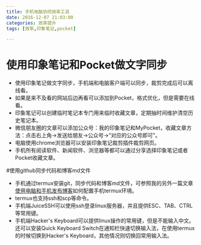 ```yaml
---
title: 手机电脑协同效率工具
date: 2016-12-07 21:03:00
categories: 效率提升
tags: [效率,印象笔记,pocket]

---
```

# 使用印象笔记和Pocket做文字同步
- 使用印象笔记做文字同步，手机端和电脑客户端可以同步，裁剪完成后可以离线看。
- 如果是来不及看的网站后边再看可以添加到Pocket，格式优化，但是需要在线看。
- 印象笔记可以创建临时笔记本专门用来临时收藏文章，定期抽时间维护清空历史笔记本。
- 微信朋友圈的文章可以添加公众号：我的印象笔记和MyPocket，收藏文章方法：点击右上角->发送给朋友->公众号->“对应的公众号即可”。
- 电脑使用chrome浏览器可以安装印象笔记裁剪插件裁剪网页。
- 手机所有阅读软件、新闻软件、浏览器等都可以通过分享选择印象笔记或者Pocket收藏文章。

#使用github同步代码和博客md文件
- 手机通过termux安装git，同步代码和博客md文件，可参照我的另外一篇文章[使用电脑和手机发布博客](http://qz757.github.io/2016/12/06/%E4%BD%BF%E7%94%A8%E7%94%B5%E8%84%91%E5%92%8C%E6%89%8B%E6%9C%BA%E5%8F%91%E5%B8%83%E5%8D%9A%E5%AE%A2/)如何配置手机termux环境。
- termux也支持ssh和scp等命令。
- 手机端JuiceSSH可以使用ssh登录linux服务器，并且提供ESC、TAB、CTRL等常用键。
- 手机端Hacker's Keyboard可以提供linux操作的常用键，但是不能输入中文。还可以安装Quick Keyboard Switch在通知栏快速切换输入法，在使用termux的时候切换到Hacker's Keyboard，其他情况则切换回常用输入法。